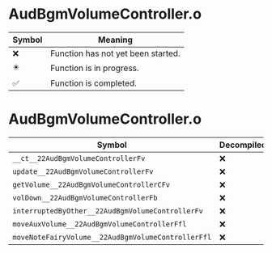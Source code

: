 # AudBgmVolumeController.o
| Symbol | Meaning 
| ------------- | ------------- 
| :x: | Function has not yet been started. 
| :eight_pointed_black_star: | Function is in progress. 
| :white_check_mark: | Function is completed. 


# AudBgmVolumeController.o
| Symbol | Decompiled? |
| ------------- | ------------- |
| `__ct__22AudBgmVolumeControllerFv` | :x: |
| `update__22AudBgmVolumeControllerFv` | :x: |
| `getVolume__22AudBgmVolumeControllerCFv` | :x: |
| `volDown__22AudBgmVolumeControllerFb` | :x: |
| `interruptedByOther__22AudBgmVolumeControllerFv` | :x: |
| `moveAuxVolume__22AudBgmVolumeControllerFfl` | :x: |
| `moveNoteFairyVolume__22AudBgmVolumeControllerFfl` | :x: |

